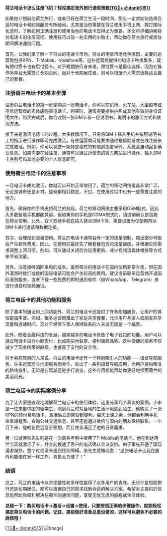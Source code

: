 **荷兰电话卡怎么注册飞机？轻松搞定海外旅行通信难题[[TG💪+ @donk5151](https://t.me/s/donk5151)]**

如果你计划前往荷兰旅行，或者已经在荷兰生活一段时间，那么一定对如何选择合适的电话卡和网络服务有所疑问。尤其是当你需要在荷兰使用手机上网、拨打国际长途时，了解如何正确注册和使用当地的电话卡显得尤为重要。本文将详细讲解荷兰电话卡的注册流程、使用技巧以及一些实用的小贴士，帮助你在荷兰旅行或居住期间解决通信问题。

首先，让我们来了解一下荷兰的电话卡市场。荷兰的电信市场竞争激烈，主要的运营商包括KPN、T-Mobile、Vodafone等。这些运营商提供的电话卡种类繁多，既有预付费卡也有后付费卡。对于短期旅行者来说，预付费卡是最佳选择，因为它操作简单且无需签订长期合同。而对于长期居住者，则可以根据个人需求选择适合自己的套餐。

### 注册荷兰电话卡的基本步骤

注册荷兰电话卡的第一步是购买一张电话卡。你可以在机场、火车站、大型超市或电信运营商的实体店购买电话卡。购买时，通常需要提供护照或其他有效的身份证明文件。购买完成后，你会收到一张SIM卡和一份说明书，说明卡的激活方式和使用方法。

接下来是激活电话卡的过程。大多数情况下，只需将SIM卡插入手机并按照说明书上的指示进行操作即可完成激活。有些运营商可能要求通过短信验证或在线注册来完成激活。例如，你可以发送一条特定格式的短信到指定号码，系统会自动回复确认信息。如果需要在线注册，通常可以通过运营商的官方网站进行操作，输入SIM卡序列号和其他必要的个人信息即可。

### 使用荷兰电话卡的注意事项

一旦电话卡成功激活，你就可以开始正常使用了。荷兰的移动网络覆盖非常广泛，无论是城市还是乡村，信号都相对稳定。不过，在使用过程中也有一些需要注意的地方。

首先，确保你的手机支持荷兰的频段。荷兰的移动网络主要采用GSM制式，因此大多数智能手机都能兼容。但如果你的手机是CDMA制式的，请提前确认是否能在荷兰使用。此外，双卡双待手机在插入荷兰SIM卡后，需要设置为仅使用荷兰SIM卡进行通话和数据连接。

其次，合理规划流量使用。荷兰的电话卡通常会有一定的流量限制，超出部分可能会产生额外费用。因此，在使用前最好先了解套餐包含的流量额度，并根据实际需求调整上网习惯。例如，可以通过关闭后台应用更新、减少视频流媒体播放等方式来节省流量。

另外，注意接听国际来电的成本。虽然荷兰的电话卡在国内使用非常方便，但在国外漫游时拨打或接听国际电话可能会产生较高的费用。建议提前联系运营商开通国际漫游服务，或者下载一些免费的即时通讯软件（如WhatsApp、Telegram）来进行语音和视频通话。

### 荷兰电话卡的其他功能和服务

除了基本的通话和上网功能外，荷兰的电话卡还提供了许多附加服务，让用户的体验更加丰富。例如，很多运营商推出了家庭共享套餐，允许用户与家人或朋友共享流量和通话时间。这对于经常与家人保持联系的人来说无疑是一个福音。

此外，随着金融科技的发展，越来越多的电话卡具备了电子钱包的功能。用户可以通过电话卡进行小额支付，比如购买地铁票、便利店商品等。这种便捷的服务不仅减少了现金携带的麻烦，也提高了支付的安全性。

对于喜欢旅游的人来说，荷兰的电话卡还有一个特别吸引人的功能——语音导航服务。许多运营商与地图服务商合作，推出了一系列语音导航应用，为用户提供精准的路线指引。无论是自驾游还是步行游览，这些应用都能帮助你更好地探索荷兰的美丽风光。

### 荷兰电话卡的实际案例分享

为了让大家更直观地理解荷兰电话卡的使用体验，这里分享几个真实的案例。小李是一位来自中国的留学生，刚到荷兰时对当地的生活环境感到陌生。他购买了一张KPN的预付费电话卡，激活后立即感受到便利。每天上课之余，他都会利用手机查看课程表、查询公共交通信息，甚至还能通过微信与国内的朋友保持联系。一个月下来，他的花费远低于预期，而且完全满足了他的日常需求。

另一位游客张先生则是在一次商务考察中使用了T-Mobile的电话卡。他在到达荷兰当天就激活了卡，并立刻拨通了客户的电话确认会议安排。由于事先开通了国际漫游服务，整个过程没有遇到任何障碍。张先生感慨地说：“这张电话卡让我在国外也能像在家一样工作，真是太方便了！”

### 结语

总之，荷兰的电话卡以其便捷性和多样性赢得了众多用户的青睐。无论你是短期旅行还是长期居住，都可以根据自己的需求找到合适的解决方案。希望本文提供的信息能帮助你顺利解决在荷兰的通信问题，享受无忧无虑的旅程或生活体验。

**总结一下：购买电话卡→激活→设置→使用，只要按照正确的步骤操作，就能轻松搞定荷兰电话卡的问题。记住，提前做好准备总是没错的，这样可以避免不必要的麻烦哦！**

[[TG💪+ @donk5151](https://t.me/s/donk5151) ![Image](https://i.postimg.cc/rwNCRYN7/Snipaste-2025-04-30-17-27-05.png)]